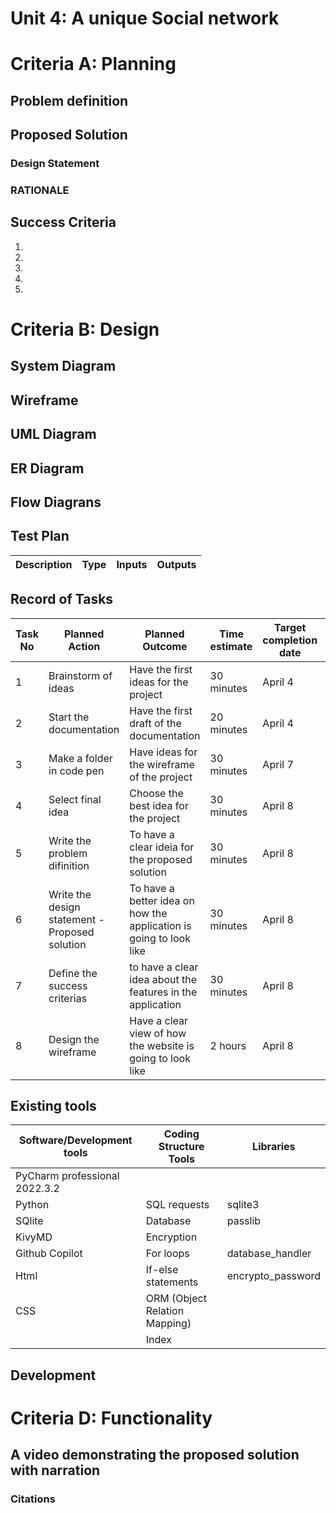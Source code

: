 

# Unit 4: A unique Social network


# Criteria A: Planning


## Problem definition

## Proposed Solution
### Design Statement


### RATIONALE



## Success Criteria
1. 
2.
3.
4.
5.

# Criteria B: Design
## System Diagram


## Wireframe

## UML Diagram

## ER Diagram


## Flow Diagrans




## Test Plan
| Description                                 	| Type                            	| Inputs                                                                             	| Outputs                                                                                                  	|
|---------------------------------------------	|---------------------------------	|------------------------------------------------------------------------------------	|----------------------------------------------------------------------------------------------------------	|



## Record of Tasks
| Task No 	| Planned Action          	| Planned Outcome                           	| Time estimate 	| Target completion date 	| Criterion 	|
|---------	|-------------------------	|-------------------------------------------	|---------------	|------------------------	|-----------	|
| 1       	| Brainstorm of ideas     	| Have the first ideas for the project      	| 30 minutes    	| April 4                	| A         	|
| 2       	| Start the documentation 	| Have the first draft of the documentation 	| 20 minutes    	| April 4                	| B         	|
| 3       	| Make a folder in code pen	| Have ideas for the wireframe of the project	| 30 minutes    	| April 7                	| A         	|
| 4       	| Select final idea	|Choose the best idea for the project | 30 minutes    	| April 8                	| A         	|
| 5       	| Write the problem difinition	| To have a clear ideia for the proposed solution	| 30 minutes    	| April 8                	| A         	|
| 6       	| Write the design statement - Proposed solution	|To have a better idea on how the application is going to look like	| 30 minutes    	| April 8                	| A         	|
| 7       	| Define the success criterias	| to have a clear idea about the features in the application	| 30 minutes    	| April 8    	| A         	|
| 8       	| Design the wireframe| Have a clear view of how the website is going to look like	| 2 hours   	| April 8                	| B         	|

## Existing tools

| Software/Development tools    	| Coding Structure Tools        	| Libraries         	|
|-------------------------------	|-------------------------------	|-------------------	|
| PyCharm professional 2022.3.2 	| 	|                   	|
| Python                        	| SQL requests                  	| sqlite3           	|
| SQlite                        	| Database                      	| passlib           	|
| KivyMD                        	| Encryption                    	|                   	|
| Github Copilot                	| For loops                     	| database_handler  	|
| Html                                	| If-else statements            	| encrypto_password 	|
| CSS                              	| ORM (Object Relation Mapping) 	|                   	|
|                               	| Index                         	|                   	|

## Development

# Criteria D: Functionality
## A video demonstrating the proposed solution with narration




### Citations
